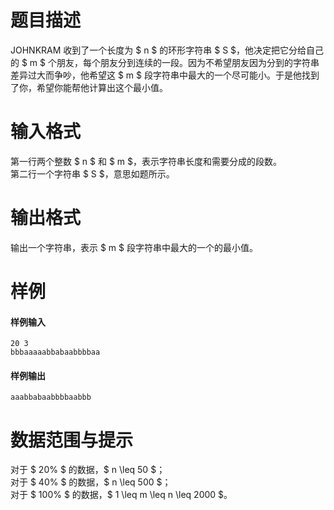 
# 题目描述

JOHNKRAM 收到了一个长度为 $ n $ 的环形字符串 $ S $，他决定把它分给自己的 $ m $ 个朋友，每个朋友分到连续的一段。因为不希望朋友因为分到的字符串差异过大而争吵，他希望这 $ m $ 段字符串中最大的一个尽可能小。于是他找到了你，希望你能帮他计算出这个最小值。

# 输入格式

第一行两个整数 $ n $ 和 $ m $，表示字符串长度和需要分成的段数。  
第二行一个字符串 $ S $，意思如题所示。

# 输出格式

输出一个字符串，表示 $ m $ 段字符串中最大的一个的最小值。

# 样例

#### 样例输入
```plain
20 3
bbbaaaaabbabaabbbbaa
```

#### 样例输出
```plain
aaabbabaabbbbaabbb
```

# 数据范围与提示

对于 $ 20\% $ 的数据，$ n \leq 50 $；  
对于 $ 40\% $ 的数据，$ n \leq 500 $；  
对于 $ 100\% $ 的数据，$ 1 \leq m \leq n \leq 2000 $。

